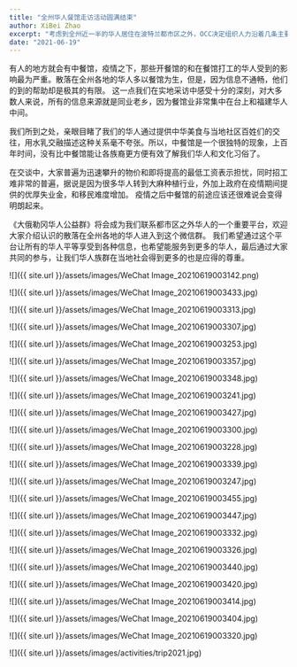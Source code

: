 ```yaml
---
title: "全州华人餐馆走访活动圆满结束"
author: XiBei Zhao
excerpt: "考虑到全州近一半的华人居住在波特兰都市区之外，OCC决定组织人力沿着几条主要高速公路分头走访各地的华人。 一方面给大家带去救助款，另外一方面希望能组建《大俄勒冈华人公益微信群》，以此把社区公益信息，包括可以帮助到华人的资讯及时转达给各地华人。 "
date: "2021-06-19"
---
```


有人的地方就会有中餐馆，疫情之下，那些开餐馆的和在餐馆打工的华人受到的影响最为严重。散落在全州各地的华人多以餐馆为生，但是，因为信息不通畅，他们的到的帮助却是极其的有限。 这一点我们在实地采访中感受十分的深刻，对大多数人来说，所有的信息来源就是同业老乡，因为餐馆业非常集中在台上和福建华人中间。

我们所到之处，亲眼目睹了我们的华人通过提供中华美食与当地社区百姓们的交往，用水乳交融描述这种关系毫不夸张。所以，中餐馆是一个很独特的现象，上百年时间，没有比中餐馆能让各族裔更方便有效了解我们华人和文化习俗了。

在交谈中，大家普遍为迅速攀升的物价和即将提高的最低工资表示担忧，同时招工难非常的普遍，据说是因为很多华人转到大麻种植行业，外加上政府在疫情期间提供的优厚失业金，和移民难度增加。 疫情之后中餐馆的前途应该还很难说会变得明朗起来。

《大俄勒冈华人公益群》将会成为我们联系都市区之外华人的一个重要平台，欢迎大家介绍认识的散落在全州各地的华人进入到这个微信群。 我们希望通过这个平台让所有的华人平等享受到各种信息，也希望能服务到更多的华人，最后通过大家共同的参与，让我们华人族群在当地社会得到更多的也是应得的尊重。


![]({{ site.url }}/assets/images/WeChat Image_20210619003142.png)

![]({{ site.url }}/assets/images/WeChat Image_20210619003433.jpg)

![]({{ site.url }}/assets/images/WeChat Image_20210619003313.jpg)

![]({{ site.url }}/assets/images/WeChat Image_20210619003307.jpg)

![]({{ site.url }}/assets/images/WeChat Image_20210619003253.jpg)

![]({{ site.url }}/assets/images/WeChat Image_20210619003357.jpg)

![]({{ site.url }}/assets/images/WeChat Image_20210619003348.jpg)

![]({{ site.url }}/assets/images/WeChat Image_20210619003241.jpg)

![]({{ site.url }}/assets/images/WeChat Image_20210619003427.jpg)

![]({{ site.url }}/assets/images/WeChat Image_20210619003300.jpg)

![]({{ site.url }}/assets/images/WeChat Image_20210619003228.jpg)

![]({{ site.url }}/assets/images/WeChat Image_20210619003339.jpg)

![]({{ site.url }}/assets/images/WeChat Image_20210619003247.jpg)

![]({{ site.url }}/assets/images/WeChat Image_20210619003455.jpg)

![]({{ site.url }}/assets/images/WeChat Image_20210619003447.jpg)

![]({{ site.url }}/assets/images/WeChat Image_20210619003332.jpg)

![]({{ site.url }}/assets/images/WeChat Image_20210619003326.jpg)

![]({{ site.url }}/assets/images/WeChat Image_20210619003440.jpg)

![]({{ site.url }}/assets/images/WeChat Image_20210619003420.jpg)

![]({{ site.url }}/assets/images/WeChat Image_20210619003414.jpg)

![]({{ site.url }}/assets/images/WeChat Image_20210619003404.jpg)

![]({{ site.url }}/assets/images/WeChat Image_20210619003320.jpg)

![]({{ site.url }}/assets/images/activities/trip2021.jpg)
